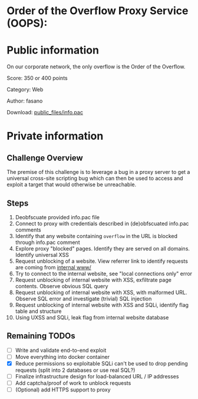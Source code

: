 Order of the Overflow Proxy Service (OOPS):
===

# Public information
On our corporate network, the only overflow is the Order of the Overflow.

Score: 350 or 400 points

Category: Web

Author: fasano

Download: [public_files/info.pac](public_files/info.pac)


# Private information
## Challenge Overview
The premise of this challenge is to leverage a bug in a proxy server to get a universal cross-site scripting bug which can then be used to access and exploit a target that would otherwise be unreachable.

## Steps
1. Deobfscuate provided info.pac file
2. Connect to proxy with credentials described in (de)obfscuated info.pac comments
3. Identify that any website containing `overflow` in the URL is blocked through info.pac comment
4. Explore proxy "blocked" pages. Identify they are served on all domains. Identify universal XSS
5. Request unblocking of a website. View referrer link to identify requests are coming from [internal www/](internal-www/)
6. Try to connect to the internal website, see "local connections only" error
7. Request unblocking of internal website with XSS, exfiltrate page contents. Observe obvious SQL query
8. Request unblocking of internal website with XSS, with malformed URL. Observe SQL error and investigate (trivial) SQL injection
9. Request unblocking of internal website with XSS and SQLi, identify flag table and structure
10. Using UXSS and SQLi, leak flag from internal website database


## Remaining TODOs
- [ ] Write and validate end-to-end exploit
- [ ] Move everything into docker container
- [x] Reduce permissions so exploitable SQLi can't be used to drop pending requests (split into 2 databases or use real SQL?)
- [ ] Finalize infrastructure design for load-balanced URL / IP addresses
- [ ] Add captcha/proof of work to unblock requests
- [ ] (Optional) add HTTPS support to proxy

